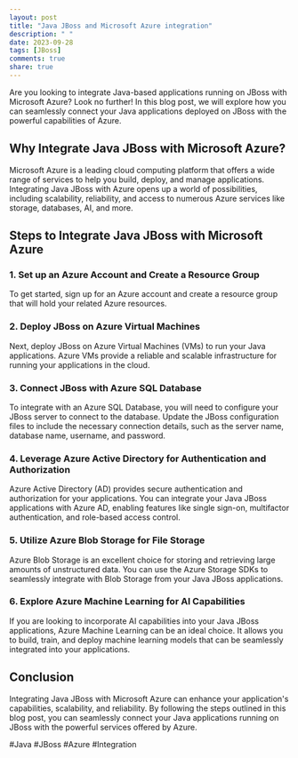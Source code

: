 ```yaml
---
layout: post
title: "Java JBoss and Microsoft Azure integration"
description: " "
date: 2023-09-28
tags: [JBoss]
comments: true
share: true
---
```


Are you looking to integrate Java-based applications running on JBoss with Microsoft Azure? Look no further! In this blog post, we will explore how you can seamlessly connect your Java applications deployed on JBoss with the powerful capabilities of Azure.

## Why Integrate Java JBoss with Microsoft Azure?

Microsoft Azure is a leading cloud computing platform that offers a wide range of services to help you build, deploy, and manage applications. Integrating Java JBoss with Azure opens up a world of possibilities, including scalability, reliability, and access to numerous Azure services like storage, databases, AI, and more.

## Steps to Integrate Java JBoss with Microsoft Azure

### 1. Set up an Azure Account and Create a Resource Group

To get started, sign up for an Azure account and create a resource group that will hold your related Azure resources.

### 2. Deploy JBoss on Azure Virtual Machines

Next, deploy JBoss on Azure Virtual Machines (VMs) to run your Java applications. Azure VMs provide a reliable and scalable infrastructure for running your applications in the cloud.

### 3. Connect JBoss with Azure SQL Database

To integrate with an Azure SQL Database, you will need to configure your JBoss server to connect to the database. Update the JBoss configuration files to include the necessary connection details, such as the server name, database name, username, and password.

### 4. Leverage Azure Active Directory for Authentication and Authorization

Azure Active Directory (AD) provides secure authentication and authorization for your applications. You can integrate your Java JBoss applications with Azure AD, enabling features like single sign-on, multifactor authentication, and role-based access control.

### 5. Utilize Azure Blob Storage for File Storage

Azure Blob Storage is an excellent choice for storing and retrieving large amounts of unstructured data. You can use the Azure Storage SDKs to seamlessly integrate with Blob Storage from your Java JBoss applications.

### 6. Explore Azure Machine Learning for AI Capabilities

If you are looking to incorporate AI capabilities into your Java JBoss applications, Azure Machine Learning can be an ideal choice. It allows you to build, train, and deploy machine learning models that can be seamlessly integrated into your applications.

## Conclusion

Integrating Java JBoss with Microsoft Azure can enhance your application's capabilities, scalability, and reliability. By following the steps outlined in this blog post, you can seamlessly connect your Java applications running on JBoss with the powerful services offered by Azure.

#Java #JBoss #Azure #Integration